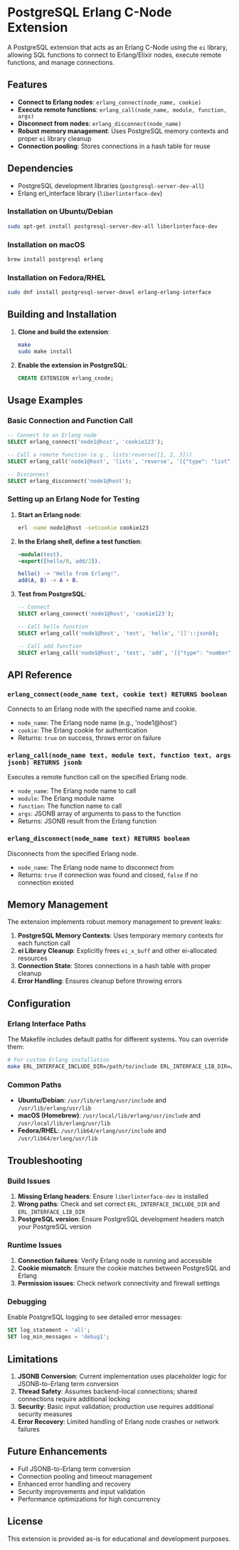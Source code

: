 # PostgreSQL Erlang C-Node Extension

A PostgreSQL extension that acts as an Erlang C-Node using the `ei` library, allowing SQL functions to connect to Erlang/Elixir nodes, execute remote functions, and manage connections.

## Features

- **Connect to Erlang nodes**: `erlang_connect(node_name, cookie)`
- **Execute remote functions**: `erlang_call(node_name, module, function, args)`
- **Disconnect from nodes**: `erlang_disconnect(node_name)`
- **Robust memory management**: Uses PostgreSQL memory contexts and proper `ei` library cleanup
- **Connection pooling**: Stores connections in a hash table for reuse

## Dependencies

- PostgreSQL development libraries (`postgresql-server-dev-all`)
- Erlang erl_interface library (`liberlinterface-dev`)

### Installation on Ubuntu/Debian

```bash
sudo apt-get install postgresql-server-dev-all liberlinterface-dev
```

### Installation on macOS

```bash
brew install postgresql erlang
```

### Installation on Fedora/RHEL

```bash
sudo dnf install postgresql-server-devel erlang-erlang-interface
```

## Building and Installation

1. **Clone and build the extension**:
   ```bash
   make
   sudo make install
   ```

2. **Enable the extension in PostgreSQL**:
   ```sql
   CREATE EXTENSION erlang_cnode;
   ```

## Usage Examples

### Basic Connection and Function Call

```sql
-- Connect to an Erlang node
SELECT erlang_connect('node1@host', 'cookie123');

-- Call a remote function (e.g., lists:reverse([1, 2, 3]))
SELECT erlang_call('node1@host', 'lists', 'reverse', '[{"type": "list", "value": [1, 2, 3]}]'::jsonb);

-- Disconnect
SELECT erlang_disconnect('node1@host');
```

### Setting up an Erlang Node for Testing

1. **Start an Erlang node**:
   ```bash
   erl -name node1@host -setcookie cookie123
   ```

2. **In the Erlang shell, define a test function**:
   ```erlang
   -module(test).
   -export([hello/0, add/2]).
   
   hello() -> "Hello from Erlang!".
   add(A, B) -> A + B.
   ```

3. **Test from PostgreSQL**:
   ```sql
   -- Connect
   SELECT erlang_connect('node1@host', 'cookie123');
   
   -- Call hello function
   SELECT erlang_call('node1@host', 'test', 'hello', '[]'::jsonb);
   
   -- Call add function
   SELECT erlang_call('node1@host', 'test', 'add', '[{"type": "number", "value": 5}, {"type": "number", "value": 3}]'::jsonb);
   ```

## API Reference

### `erlang_connect(node_name text, cookie text) RETURNS boolean`

Connects to an Erlang node with the specified name and cookie.

- `node_name`: The Erlang node name (e.g., 'node1@host')
- `cookie`: The Erlang cookie for authentication
- Returns: `true` on success, throws error on failure

### `erlang_call(node_name text, module text, function text, args jsonb) RETURNS jsonb`

Executes a remote function call on the specified Erlang node.

- `node_name`: The Erlang node name to call
- `module`: The Erlang module name
- `function`: The function name to call
- `args`: JSONB array of arguments to pass to the function
- Returns: JSONB result from the Erlang function

### `erlang_disconnect(node_name text) RETURNS boolean`

Disconnects from the specified Erlang node.

- `node_name`: The Erlang node name to disconnect from
- Returns: `true` if connection was found and closed, `false` if no connection existed

## Memory Management

The extension implements robust memory management to prevent leaks:

1. **PostgreSQL Memory Contexts**: Uses temporary memory contexts for each function call
2. **ei Library Cleanup**: Explicitly frees `ei_x_buff` and other ei-allocated resources
3. **Connection State**: Stores connections in a hash table with proper cleanup
4. **Error Handling**: Ensures cleanup before throwing errors

## Configuration

### Erlang Interface Paths

The Makefile includes default paths for different systems. You can override them:

```bash
# For custom Erlang installation
make ERL_INTERFACE_INCLUDE_DIR=/path/to/include ERL_INTERFACE_LIB_DIR=/path/to/lib
```

### Common Paths

- **Ubuntu/Debian**: `/usr/lib/erlang/usr/include` and `/usr/lib/erlang/usr/lib`
- **macOS (Homebrew)**: `/usr/local/lib/erlang/usr/include` and `/usr/local/lib/erlang/usr/lib`
- **Fedora/RHEL**: `/usr/lib64/erlang/usr/include` and `/usr/lib64/erlang/usr/lib`

## Troubleshooting

### Build Issues

1. **Missing Erlang headers**: Ensure `liberlinterface-dev` is installed
2. **Wrong paths**: Check and set correct `ERL_INTERFACE_INCLUDE_DIR` and `ERL_INTERFACE_LIB_DIR`
3. **PostgreSQL version**: Ensure PostgreSQL development headers match your PostgreSQL version

### Runtime Issues

1. **Connection failures**: Verify Erlang node is running and accessible
2. **Cookie mismatch**: Ensure the cookie matches between PostgreSQL and Erlang
3. **Permission issues**: Check network connectivity and firewall settings

### Debugging

Enable PostgreSQL logging to see detailed error messages:

```sql
SET log_statement = 'all';
SET log_min_messages = 'debug1';
```

## Limitations

1. **JSONB Conversion**: Current implementation uses placeholder logic for JSONB-to-Erlang term conversion
2. **Thread Safety**: Assumes backend-local connections; shared connections require additional locking
3. **Security**: Basic input validation; production use requires additional security measures
4. **Error Recovery**: Limited handling of Erlang node crashes or network failures

## Future Enhancements

- Full JSONB-to-Erlang term conversion
- Connection pooling and timeout management
- Enhanced error handling and recovery
- Security improvements and input validation
- Performance optimizations for high concurrency

## License

This extension is provided as-is for educational and development purposes. 
